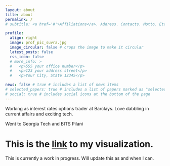 ```yaml
---
layout: about
title: about
permalink: /
# subtitle: <a href='#'>Affiliations</a>. Address. Contacts. Motto. Etc.

profile:
  align: right
  image: prof_pic_suvra.jpg
  image_circular: false # crops the image to make it circular
  latest_posts: false
  rss_icon: false
  # more_info: >
  #   <p>555 your office number</p>
  #   <p>123 your address street</p>
  #   <p>Your City, State 12345</p>

news: false # true # includes a list of news items
# selected_papers: true # includes a list of papers marked as "selected={true}"
# social: true # includes social icons at the bottom of the page
---
```


<!-- Write your biography here. Tell the world about yourself. Link to your favorite [subreddit](http://reddit.com). You can put a picture in, too. The code is already in, just name your picture `prof_pic.jpg` and put it in the `img/` folder.

Put your address / P.O. box / other info right below your picture. You can also disable any of these elements by editing `profile` property of the YAML header of your `_pages/about.md`. Edit `_bibliography/papers.bib` and Jekyll will render your [publications page](/al-folio/publications/) automatically.

Link to your social media connections, too. This theme is set up to use [Font Awesome icons](https://fontawesome.com/) and [Academicons](https://jpswalsh.github.io/academicons/), like the ones below. Add your Facebook, Twitter, LinkedIn, Google Scholar, or just disable all of them. -->

Working as interest rates options trader at Barclays. Love dabbling in current affairs and exciting tech.

Went to Georgia Tech and BITS Pilani

# This is the [link](http://localhost:4000/us-markets/) to my visualization.

This is currently a work in progress. Will update this as and when I can.
